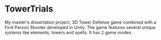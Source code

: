 # TowerTrials
My master's dissertation project,  3D Tower Defense game combined with a First Person Shooter developed in Unity. The game features several unique systems like elements, towers and spells. It has  2 game modes .
